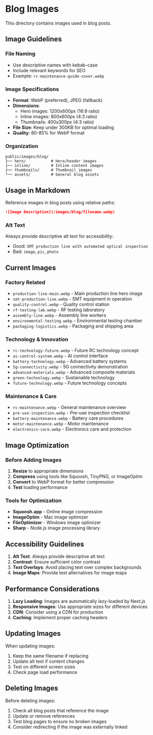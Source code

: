 # Blog Images

This directory contains images used in blog posts.

## Image Guidelines

### File Naming
- Use descriptive names with kebab-case
- Include relevant keywords for SEO
- Example: `rc-maintenance-guide-cover.webp`

### Image Specifications
- **Format**: WebP (preferred), JPEG (fallback)
- **Dimensions**: 
  - Hero images: 1200x600px (16:9 ratio)
  - Inline images: 800x600px (4:3 ratio)
  - Thumbnails: 400x300px (4:3 ratio)
- **File Size**: Keep under 300KB for optimal loading
- **Quality**: 80-85% for WebP format

### Organization
```
public/images/blog/
├── hero/           # Hero/header images
├── inline/         # Inline content images
├── thumbnails/     # Thumbnail images
└── assets/         # General blog assets
```

## Usage in Markdown

Reference images in blog posts using relative paths:

```markdown
![Image Description](/images/blog/filename.webp)
```

### Alt Text
Always provide descriptive alt text for accessibility:
- Good: `SMT production line with automated optical inspection`
- Bad: `image`, `pic`, `photo`

## Current Images

### Factory Related
- `production-line-main.webp` - Main production line hero image
- `smt-production-line.webp` - SMT equipment in operation
- `quality-control.webp` - Quality control station
- `rf-testing-lab.webp` - RF testing laboratory
- `assembly-line.webp` - Assembly line workers
- `environmental-testing.webp` - Environmental testing chamber
- `packaging-logistics.webp` - Packaging and shipping area

### Technology & Innovation
- `rc-technology-future.webp` - Future RC technology concept
- `ai-control-system.webp` - AI control interface
- `battery-technology.webp` - Advanced battery systems
- `5g-connectivity.webp` - 5G connectivity demonstration
- `advanced-materials.webp` - Advanced composite materials
- `green-technology.webp` - Sustainable technology
- `future-technology.webp` - Future technology concepts

### Maintenance & Care
- `rc-maintenance.webp` - General maintenance overview
- `pre-use-inspection.webp` - Pre-use inspection checklist
- `battery-maintenance.webp` - Battery care procedures
- `motor-maintenance.webp` - Motor maintenance
- `electronics-care.webp` - Electronics care and protection

## Image Optimization

### Before Adding Images
1. **Resize** to appropriate dimensions
2. **Compress** using tools like Squoosh, TinyPNG, or ImageOptim
3. **Convert** to WebP format for better compression
4. **Test** loading performance

### Tools for Optimization
- **Squoosh.app** - Online image compression
- **ImageOptim** - Mac image optimizer
- **FileOptimizer** - Windows image optimizer
- **Sharp** - Node.js image processing library

## Accessibility Guidelines

1. **Alt Text**: Always provide descriptive alt text
2. **Contrast**: Ensure sufficient color contrast
3. **Text Overlays**: Avoid placing text over complex backgrounds
4. **Image Maps**: Provide text alternatives for image maps

## Performance Considerations

1. **Lazy Loading**: Images are automatically lazy-loaded by Next.js
2. **Responsive Images**: Use appropriate sizes for different devices
3. **CDN**: Consider using a CDN for production
4. **Caching**: Implement proper caching headers

## Updating Images

When updating images:
1. Keep the same filename if replacing
2. Update alt text if content changes
3. Test on different screen sizes
4. Check page load performance

## Deleting Images

Before deleting images:
1. Check all blog posts that reference the image
2. Update or remove references
3. Test blog pages to ensure no broken images
4. Consider redirecting if the image was externally linked